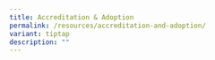 ```yaml
---
title: Accreditation & Adoption
permalink: /resources/accreditation-and-adoption/
variant: tiptap
description: ""
---
```

